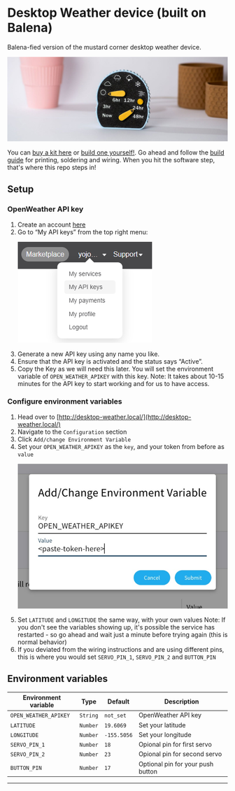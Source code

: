 # Desktop Weather device (built on Balena)
Balena-fied version of the mustard corner desktop weather device.

<p align="left"><img src="https://raw.githubusercontent.com/nucleardreamer/balena-desktop-weather/main/docs/header.jpg"></p>

You can [buy a kit here](https://mustardcorner.com/desktop-weather) or [build one yourself!](https://mustardcorner.com/desktop-weather). Go ahead and follow the [build guide](https://docs.google.com/document/d/11vR3yRZwERgpbvUFGCC37iavZzRNs2ug5QalcxWYfPg/edit?usp=sharing) for printing, soldering and wiring. When you hit the software step, that's where this repo steps in!

## Setup

### OpenWeather API key
1. Create an account [here](https://home.openweathermap.org/users/sign_up)
2. Go to “My API keys” from the top right menu:
    <p align="left"><img src="https://raw.githubusercontent.com/nucleardreamer/balena-desktop-weather/main/docs/api-key-screenshot.png"></p>
4. Generate a new API key using any name you like.
5. Ensure that the API key is activated and the status says “Active”.
6. Copy the Key as we will need this later. You will set the environment variable of `OPEN_WEATHER_APIKEY` with this key.
    Note: It takes about 10-15 minutes for the API key to start working and for us to have access.

### Configure environment variables
1. Head over to [http://desktop-weather.local/](http://desktop-weather.local/)
2. Navigate to the `Configuration` section
3. Click `Add/change Environment Variable`
4. Set your `OPEN_WEATHER_APIKEY` as the `key`, and your token from before as `value`
    <p align="left"><img src="https://raw.githubusercontent.com/nucleardreamer/balena-desktop-weather/main/docs/add-env-var.jpg"></p>
5. Set `LATITUDE` and `LONGITUDE` the same way, with your own values
    Note: If you don't see the variables showing up, it's possible the service has restarted - so go ahead and wait just a minute before trying again (this is normal behavior)
6. If you deviated from the wiring instructions and are using different pins, this is where you would set `SERVO_PIN_1`, `SERVO_PIN_2` and `BUTTON_PIN`

## Environment variables

| Environment variable | Type | Default | Description |
| --- | --- | --- | --- |
|`OPEN_WEATHER_APIKEY`|`String`|`not_set`|OpenWeather API key|
|`LATITUDE`|`Number`|`19.6069`|Set your latitude|
|`LONGITUDE`|`Number`|`-155.5056`|Set your longitude|
|`SERVO_PIN_1`|`Number`|`18`|Opional pin for first servo|
|`SERVO_PIN_2`|`Number`|`23`|Opional pin for second servo|
|`BUTTON_PIN`|`Number`|`17`|Optional pin for your push button|
---
